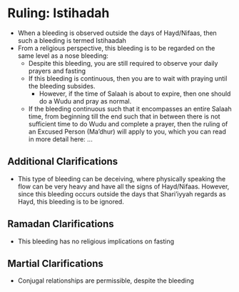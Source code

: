 # Ruling: Istihadah

- When a bleeding is observed outside the days of Hayd/Nifaas, then such a bleeding is termed Istihaadah
- From a religious perspective, this bleeding is to be regarded on the same level as a nose bleeding:
  - Despite this bleeding, you are still required to observe your daily prayers and fasting
  - If this bleeding is continuous, then you are to wait with praying until the bleeding subsides.
    - However, if the time of Salaah is about to expire, then one should do a Wudu and pray as normal.
  - If the bleeding continuous such that it encompasses an entire Salaah time, from beginning till the end such that in between there is not sufficient time to do Wudu and complete a prayer, then the ruling of an Excused Person (Ma’dhur) will apply to you, which you can read in more detail here: ...

## Additional Clarifications

- This type of bleeding can be deceiving, where physically speaking the flow can be very heavy and have all the signs of Hayd/Nifaas. However, since this bleeding occurs outside the days that Shari’iyyah regards as Hayd, this bleeding is to be ignored.

## Ramadan Clarifications

- This bleeding has no religious implications on fasting

## Martial Clarifications

- Conjugal relationships are permissible, despite the bleeding
